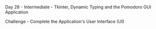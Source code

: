Day 28 - Intermediate - Tkinter, Dynamic Typing and the Pomodoro GUI Application
  
 Challenge - Complete the Application's User Interface (UI)
